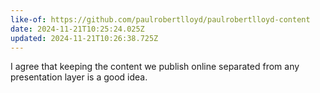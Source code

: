 ```yaml
---
like-of: https://github.com/paulrobertlloyd/paulrobertlloyd-content
date: 2024-11-21T10:25:24.025Z
updated: 2024-11-21T10:26:38.725Z
---
```


I agree that keeping the content we publish online separated from any presentation layer is a good idea.
